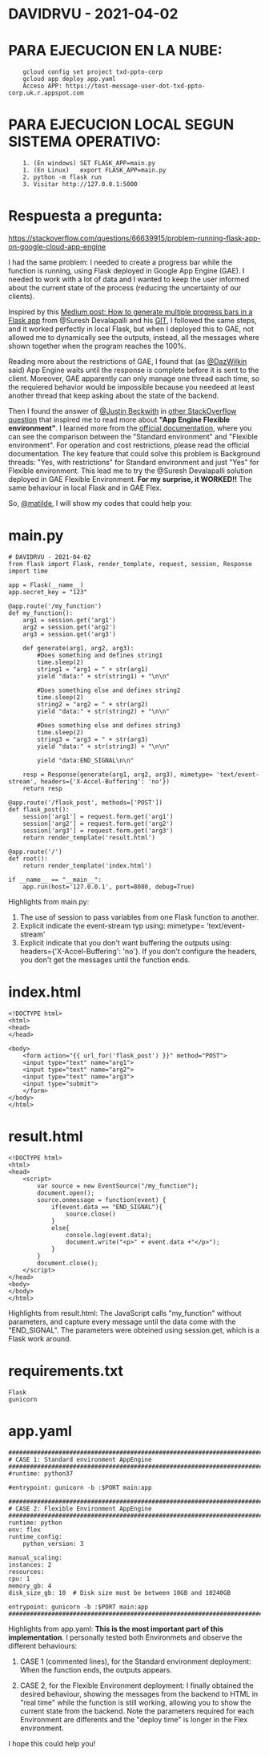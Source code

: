 # DAVIDRVU - 2021-04-02

# PARA EJECUCION EN LA NUBE:
		gcloud config set project txd-ppto-corp
		gcloud app deploy app.yaml
		Acceso APP: https://test-message-user-dot-txd-ppto-corp.uk.r.appspot.com

# PARA EJECUCION LOCAL SEGUN SISTEMA OPERATIVO:
		1. (En windows) SET FLASK_APP=main.py
		1. (En Linux)   export FLASK_APP=main.py
		2. python -m flask run
		3. Visitar http://127.0.0.1:5000


# Respuesta a pregunta:

https://stackoverflow.com/questions/66639915/problem-running-flask-app-on-google-cloud-app-engine


I had the same problem: I needed to create a progress bar while the function is running, using Flask deployed in Google App Engine (GAE). I needed to work with a lot of data and I wanted to keep the user informed about the current state of the process (reducing the uncertainty of our clients).

Inspired by this [Medium post: How to generate multiple progress bars in a Flask app](https://medium.com/@sureshd_731/how-to-generate-multiple-progress-bars-in-a-flask-app-8e77c013a81d) from @Suresh Devalapalli and his [GIT](https://github.com/sureshgaussian/flask_multiple_prog_bars), I followed the same steps, and it worked perfectly in local Flask, but when I deployed this to GAE, not allowed me to dynamically see the outputs, instead, all the messages where shown together when the program reaches the 100%.

Reading more about the restrictions of GAE, I found that (as [@DazWilkin](https://stackoverflow.com/users/609290/dazwilkin) said) App Engine waits until the response is complete before it is sent to the client. Moreover, GAE apparently can only manage one thread each time, so the requiered behavior would be impossible because you needeed at least another thread that keep asking about the state of the backend.

Then I found the answer of [@Justin Beckwith](https://stackoverflow.com/users/178236/justin-beckwith) in [other StackOverflow question](https://stackoverflow.com/questions/39188736/google-app-engine-for-long-running-but-low-cpu-tasks-or-long-polling) that inspired me to read more about **"App Engine Flexible environment"**. I learned more from the [official documentation](https://cloud.google.com/appengine/docs/the-appengine-environments), where you can see the comparison between the "Standard environment" and "Flexible environment". For operation and cost restrictions, please read the official documentation. The key feature that could solve this problem is Background threads: "Yes, with restrictions" for Standard environment and just "Yes" for Flexible environment. This lead me to try the @Suresh Devalapalli solution deployed in GAE Flexible Environment. **For my surprise, it WORKED!!** The same behaviour in local Flask and in GAE Flex.

So, [@matilde](https://stackoverflow.com/users/15379244/matilde), I will show my codes that could help you:

# main.py

	# DAVIDRVU - 2021-04-02
	from flask import Flask, render_template, request, session, Response
	import time

	app = Flask(__name__)
	app.secret_key = "123"

	@app.route('/my_function')
	def my_function():
		arg1 = session.get('arg1')
		arg2 = session.get('arg2')
		arg3 = session.get('arg3')

		def generate(arg1, arg2, arg3):
			#Does something and defines string1
			time.sleep(2)
			string1 = "arg1 = " + str(arg1)
			yield "data:" + str(string1) + "\n\n"
		
			#Does something else and defines string2
			time.sleep(2)
			string2 = "arg2 = " + str(arg2)
			yield "data:" + str(string2) + "\n\n"
		
			#Does something else and defines string3
			time.sleep(2)
			string3 = "arg3 = " + str(arg3)
			yield "data:" + str(string3) + "\n\n"

			yield "data:END_SIGNAL\n\n"

		resp = Response(generate(arg1, arg2, arg3), mimetype= 'text/event-stream', headers={'X-Accel-Buffering': 'no'})
		return resp

	@app.route('/flask_post', methods=['POST'])
	def flask_post():
		session['arg1'] = request.form.get('arg1')
		session['arg2'] = request.form.get('arg2')
		session['arg3'] = request.form.get('arg3')
		return render_template('result.html')

	@app.route('/')
	def root():
		return render_template('index.html')

	if __name__ == "__main__":
		app.run(host='127.0.0.1', port=8080, debug=True)



Highlights from main.py:
1) The use of session to pass variables from one Flask function to another.
2) Explicit indicate the event-stream typ using: mimetype= 'text/event-stream'
3) Explicit indicate that you don't want buffering the outputs using: headers={'X-Accel-Buffering': 'no'}. If you don't configure the headers, you don't get the messages until the function ends.

# index.html

	<!DOCTYPE html>
	<html>
	<head>
	</head>

	<body>
		<form action="{{ url_for('flask_post') }}" method="POST">
		<input type="text" name="arg1">
		<input type="text" name="arg2">
		<input type="text" name="arg3">
		<input type="submit">
		</form>
	</body>
	</html>


# result.html

	<!DOCTYPE html>
	<html>
	<head>
		<script>
			var source = new EventSource("/my_function");
			document.open();
			source.onmessage = function(event) {
				if(event.data == "END_SIGNAL"){
					source.close()
				}
				else{
					console.log(event.data);
					document.write("<p>" + event.data +"</p>");
				}
			}
			document.close();
		</script>
	</head>
	<body>
	</body>
	</html>


Highlights from result.html:
The JavaScript calls "my_function" without parameters, and capture every message until the data come with the "END_SIGNAL". The parameters were obteined using session.get, which is a Flask work around.

# requirements.txt


    Flask
    gunicorn


# app.yaml


	#################################################################################
	# CASE 1: Standard environment AppEngine
	#################################################################################
	#runtime: python37

	#entrypoint: gunicorn -b :$PORT main:app

	#################################################################################
	# CASE 2: Flexible Environment AppEngine
	#################################################################################
	runtime: python
	env: flex
	runtime_config:
		python_version: 3

	manual_scaling:
	instances: 2
	resources:
	cpu: 1
	memory_gb: 4
	disk_size_gb: 10  # Disk size must be between 10GB and 10240GB

	entrypoint: gunicorn -b :$PORT main:app
	#################################################################################


Highlights from app.yaml:
**This is the most important part of this implementation**. I personally tested both Environmets and observe the different behaviours:

1) CASE 1 (commented lines), for the Standard environment deployment: When the function ends, the outputs appears.

2) CASE 2, for the Flexible Environment deployment: I finally obtained the desired behaviour, showing the messages from the backend to HTML in "real time" while the function is still working, allowing you to show the current state from the backend. Note the parameters required for each Environment are differents and the "deploy time" is longer in the Flex environment.

I hope this could help you!
